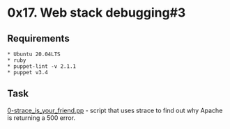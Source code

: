 # 0x17. Web stack debugging#3

## Requirements
	* Ubuntu 20.04LTS
	* ruby
	* puppet-lint -v 2.1.1
	* puppet v3.4

## Task
   [0-strace_is_your_friend.pp](./0-strace_is_your_friend.pp) - script that uses strace to find out why Apache is returning a 500 error.